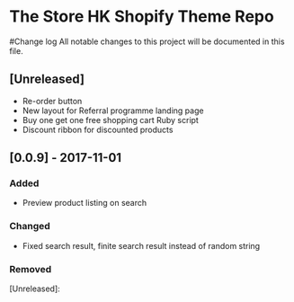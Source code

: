 # The Store HK Shopify Theme Repo
#Change log
All notable changes to this project will be documented in this file.

## [Unreleased]
- Re-order button
- New layout for Referral programme landing page
- Buy one get one free shopping cart Ruby script
- Discount ribbon for discounted products


## [0.0.9] - 2017-11-01
### Added
- Preview product listing on search
### Changed
- Fixed search result, finite search result instead of random string
### Removed


[Unreleased]:

